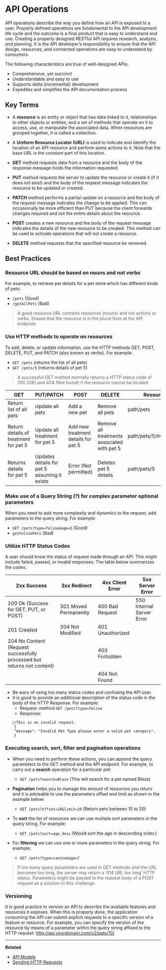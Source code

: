 # API Operations

API operations describe the way you define how an API is exposed to a user. Properly defined operations are fundamental to the API development life cycle and the outcome is a final product that is easy to understand and use. Creating a properly designed RESTful API requires research, analysis, and planning. It is the API developer’s responsibility to ensure that the API design, resources, and connected operations are easy to understand by consumers.

The following characteristics are true of well-designed APIs:

* Comprehensive, yet succinct
* Understandable and easy to use
* Supports delta (incremental) development
* Expedites and simplifies the API documentation process

## Key Terms

* A **resource** is an entity or object that has data linked to it, relationships to other objects or entities, and a set of methods that operate on it to access, use, or manipulate the associated data. When resources are grouped together, it is called a collection.

* A **Uniform Resource Locator (URL)** is used to indicate and identify the location of an API resource and perform some actions to it. Note that the base URL is the constant part of this location.

* **GET** method requests data from a resource and the body of the response message holds the information requested.

* **PUT** method requests the server to update the resource or create it (if it does not exist) and the body of the request message indicates the resource to be updated or created.

* **PATCH** method performs a partial update on a resource and the body of the request message indicates the change to be applied. This can occasionally be more efficient than PUT because the client forwards changes required and not the entire details about the resource.

* **POST** creates a new resource and the body of the request message indicates the details of the new resource to be created. This method can be used to activate operations that will not create a resource.

* **DELETE** method requests that the specified resource be removed.

## Best Practices

### Resource URL should be based on nouns and not verbs

For example, to retrieve pet details for a pet store which has different kinds of pets:

* `/pets` (Good)
* `/getAllPets` (Bad)

<!-- theme: info -->

> A good resource URL contains resources (nouns) and not actions or verbs. Ensure that the resource is in the plural form at the API endpoint.

### Use HTTP methods to operate on resources

To add, delete, or update information, use the HTTP methods GET, POST, DELETE, PUT, and PATCH (also known as verbs). For example:

* `GET /pets` (returns the list of all pets)
* `GET /pets/5` (returns details of pet 5)

<!-- theme: info -->

> A successful GET method normally returns a HTTP status code of 200 (OK) and 404 (Not found) if the resource cannot be located.

| GET                                   | PUT/PATCH                                    | POST                                | DELETE                                      | Resource               |
| ------------------------------------- | -------------------------------------------- | ----------------------------------- | ------------------------------------------- | ---------------------- |
| Return list of all pets               | Update all pets                              | Add a new pet                       | Remove all pets                             | path/pets              |
| Return details of treatment for pet 5 | Update all treatment for pet 5               | Add new treatment details for pet 5 | Remove all treatments associated with pet 5 | path/pets/5/treatments |
| Returns details for pet 5             | Updates details for pet 5 assuming it exists | Error (Not permitted)               | Deletes pet 5 details                       | path/pets/5            |

### Make use of a Query String (?) for complex parameter optional parameters

When you need to add more complexity and dynamics to the request, add parameters to the query string. For example:

* `GET /pets?type=feline&age=5` (Good)
* `getFelinePets` (Bad)

### Utilize HTTP Status Codes

A user should know the status of request made through an API. This might include failed, passed, or invalid responses. The table below summarizes the codes.

| 2xx Success                                                             | 3xx Redirect          | 4xx Client Error | 5xx Server Error          |
| ----------------------------------------------------------------------- | --------------------- | ---------------- | ------------------------- |
| 200 Ok (Success for GET, PUT, or POST)                                  | 301 Moved Permanently | 400 Bad Request  | 550 Internal Server Error |
| 201 Created                                                             | 304 Not Modified      | 401 Unauthorized |                           |
| 204 No Content (Request successfully processed but returns not content) |                       | 403 Forbidden    |                           |
|                                                                         |                       | 404 Not Found    |                           |

* Be wary of using too many status codes and confusing the API user.
* It is good to provide an additional description of the status code in the body of the HTTP Response. For example:
  * Request: method `GET /pets?type=feline`
  * Response:

```
   //This is an invalid request.
    {
    "message": "Invalid Pet Type please enter a valid pet category",
    }
```

### Executing search, sort, filter and pagination operations

* When you need to perform these actions, you can append the query parameters to the GET method and the API endpoint. For example, to carry out a **search** operation for a particular pet:

  * `GET /pets?search=Blaze` (This will search for a pet named Blaze)

* **Pagination** helps you to manage the amount of resources you return and it is advisable to use the parameters offset and limit as shown in the example below:

  * `GET /pets?offset=10&limit=20` (Return pets between 10 to 20)

* To **sort** the list of resources we can use multiple sort parameters in the query string. For example:

  * `GET /pets?sort=age_desc` (Would sort the age in descending order.)

* For **filtering** we can use one or more parameters in the query string. For example:

  * `GET /pets?type=canine&age=7`

<!-- theme: info -->

> If too many query parameters are used in GET methods and the URL becomes too long, the server may return a ‘414 URL too long’ HTTP status. Parameters might be passed to the request body of a POST request as a solution to this challenge.

### Versioning

It is good practice to version an API to describe the available features and resources it exposes. When this is properly done, the application consuming the API can submit explicit requests to a specific version of a feature or resource. For example, you can specify the version of the resource by means of a parameter within the query string affixed to the HTTP request: http://api.yourdomain.com/v2/pets/10/

---

**Related**

* [API Models](./api-models.md)
* [Sending HTTP Requests](./sending-http-requests.md)
